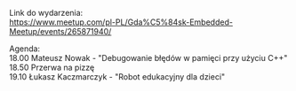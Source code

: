 Link do wydarzenia:  
https://www.meetup.com/pl-PL/Gda%C5%84sk-Embedded-Meetup/events/265871940/

Agenda:  
18.00 Mateusz Nowak - "Debugowanie błędów w pamięci przy użyciu C++"  
18.50 Przerwa na pizzę  
19.10 Łukasz Kaczmarczyk - "Robot edukacyjny dla dzieci"  
